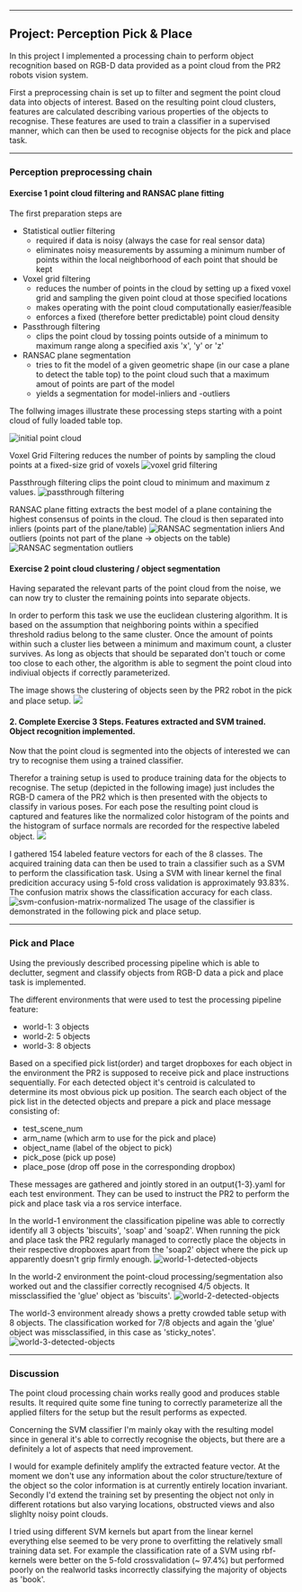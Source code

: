 
---

## Project: Perception Pick & Place
In this project I implemented a processing chain to perform object recognition based on RGB-D data provided as a point cloud from the PR2 robots vision system.

First a preprocessing chain is set up to filter and segment the point cloud data into objects of interest.
Based on the resulting point cloud clusters, features are calculated describing various properties of the objects to recognise. These features are used to train a classifier in a supervised manner, which can then be used to recognise objects for the pick and place task.

---
### Perception preprocessing chain
#### Exercise 1 point cloud filtering and RANSAC plane fitting
The first preparation steps are 
- Statistical outlier filtering
    - required if data is noisy (always the case for real sensor data)
    - eliminates noisy measurements by assuming a minimum number of points within the local neighborhood of each point that should be kept
- Voxel grid filtering
    - reduces the number of points in the cloud by setting up a fixed voxel grid and sampling the given point cloud at those specified locations
    - makes operating with the point cloud computationally easier/feasible
    - enforces a fixed (therefore better predictable) point cloud density
- Passthrough filtering
    - clips the point cloud by tossing points outside of a minimum to maximum range along a specified axis 'x', 'y' or 'z'
- RANSAC plane segmentation
    - tries to fit the model of a given geometric shape (in our case a plane to detect the table top) to the point cloud such that a maximum amout of points are part of the model
    - yields a segmentation for model-inliers and -outliers

The follwing images illustrate these processing steps starting with a point cloud of fully loaded table top.

![initial point cloud](./ex1_1_table.png)

Voxel Grid Filtering reduces the number of points by sampling the cloud points at a fixed-size grid of voxels
![voxel grid filtering](./ex1_2_voxel_filt.png)

Passthrough filtering clips the point cloud to minimum and maximum z values.
![passthrough filtering](./ex1_3_passthrough.png)

RANSAC plane fitting extracts the best model of a plane containing the highest consensus of points in the cloud.
The cloud is then separated into inliers (points part of the plane/table)
![RANSAC segmentation inliers](./ex1_4_ransac_inliers.png)
And outliers (points not part of the plane -> objects on the table)
![RANSAC segmentation outliers](./ex1_4_ransac_outliers.png)


#### Exercise 2 point cloud clustering / object segmentation
Having separated the relevant parts of the point cloud from the noise, we can now try to cluster the remaining points into separate objects. 

In order to perform this task we use the euclidean clustering algorithm.
It is based on the assumption that neighboring points within a specified threshold radius belong to the same cluster. Once the amount of points within such a cluster lies between a minimum and maximum count, a cluster survives.
As long as objects that should be separated don't touch or come too close to each other, the algorithm is able to segment the point cloud into indiviual objects if correctly parameterized.

The image shows the clustering of objects seen by the PR2 robot in the pick and place setup.
![](./ex2_clustering.png)

#### 2. Complete Exercise 3 Steps.  Features extracted and SVM trained.  Object recognition implemented.

Now that the point cloud is segmented into the objects of interested we can try to recognise them using a trained classifier.

Therefor a training setup is used to produce training data for the objects to recognise. The setup (depicted in the following image) just includes the RGB-D camera of the PR2 which is then presented with the objects to classify in various poses. For each pose the resulting point cloud is captured and features like the normalized color histogram of the points and the histogram of surface normals are recorded for the respective labeled object.
![](./ex3_capture_features.png)

I gathered 154 labeled feature vectors for each of the 8 classes.
The acquired training data can then be used to train a classifier such as a SVM to perform the classification task.
Using a SVM with linear kernel the final predicition accuracy using 5-fold cross validation is approximately 93.83%.
The confusion matrix shows the classification accuracy for each class.
![svm-confusion-matrix-normalized](./svm_confusion_matrix_normalized.png)
The usage of the classifier is demonstrated in the following pick and place setup.

---

### Pick and Place 

Using the previously described processing pipeline which is able to declutter, segment and classify objects from RGB-D data a pick and place task is implemented.

The different environments that were used to test the processing pipeline feature:
- world-1: 3 objects
- world-2: 5 objects
- world-3: 8 objects

Based on a specified pick list(order) and target dropboxes for each object in the environment the PR2 is supposed to receive pick and place instructions sequentially.
For each detected object it's centroid is calculated to determine its most obvious pick up position.
The search each object of the pick list in the detected objects and prepare a pick and place message consisting of:
- test_scene_num
- arm_name (which arm to use for the pick and place)
- object_name (label of the object to pick)
- pick_pose (pick up pose)
- place_pose (drop off pose in the corresponding dropbox)

These messages are gathered and jointly stored in an output{1-3}.yaml for each test environment. They can be used to instruct the PR2 to perform the pick and place task via a ros service interface.

In the world-1 environment the classification pipeline was able to correctly identify all 3 objects 'biscuits', 'soap' and 'soap2'.
When running the pick and place task the PR2 regularly managed to correctly place the objects in their respective dropboxes apart from the 'soap2' object where the pick up apparently doesn't grip firmly enough.
![world-1-detected-objects](./world1_recog.png)

In the world-2 environment the point-cloud processing/segmentation also worked out and the classifier correctly recognised 4/5 objects. It missclassified the 'glue' object as 'biscuits'.
![world-2-detected-objects](./world2_recog.png)

The world-3 environment already shows a pretty crowded table setup with 8 objects. The classification worked for 7/8 objects and again the 'glue' object was missclassified, in this case as 'sticky_notes'.
![world-3-detected-objects](./world3_recog.png)



---
### Discussion

The point cloud processing chain works really good and produces stable results. It required quite some fine tuning to correctly parameterize all the applied filters for the setup but the result performs as expected.

Concerning the SVM classifier I'm mainly okay with the resulting model since in general it's able to correctly recognise the objects, but there are a definitely a lot of aspects that need improvement.

I would for example definitely amplify the extracted feature vector. At the moment we don't use any information about the color structure/texture of the object so the color information is at currently entirely location invariant.
Secondly I'd extend the training set by presenting the object not only in different rotations but also varying locations, obstructed views and also slighlty noisy point clouds.

I tried using different SVM kernels but apart from the linear kernel everything else seemed to be very prone to overfitting the relatively small training data set. For example the classification rate of a SVM using rbf-kernels were better on the 5-fold crossvalidation (~ 97.4%) but performed poorly on the realworld tasks incorrectly classifying the majority of objects as 'book'.
